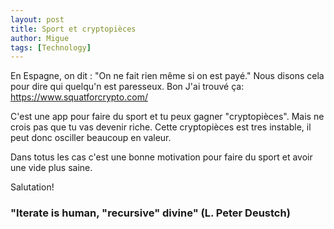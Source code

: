 ```yaml
---
layout: post
title: Sport et cryptopièces
author: Migue
tags: [Technology]
---
```


En Espagne, on dit : "On ne fait rien même si on est payé." Nous disons cela pour dire qui quelqu'n est paresseux. Bon J'ai trouvé ça: https://www.squatforcrypto.com/

C'est une app pour faire du sport et tu peux gagner "cryptopièces". Mais ne crois pas que tu vas devenir riche. Cette cryptopièces est tres instable, il peut donc osciller beaucoup en valeur.

Dans totus les cas c'est une bonne motivation pour faire du sport et avoir une vide plus saine.


Salutation!

### "Iterate is human, "recursive" divine" (L. Peter Deustch)